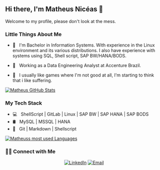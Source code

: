 <!--
**mniceas/mniceas** is a ✨ _special_ ✨ repository because its `README.md` (this file) appears on your GitHub profile.

Here are some ideas to get you started:

- 🔭 I’m currently working on ...
- 🌱 I’m currently learning ...
- 👯 I’m looking to collaborate on ...
- 🤔 I’m looking for help with ...
- 💬 Ask me about ...
- 📫 How to reach me: ...
- 😄 Pronouns: ...
- ⚡ Fun fact: ...
-->

## Hi there, I'm Matheus Nicéas 👋

Welcome to my profile, please don't look at the mess.

### Little Things About Me

- 🌱 &nbsp; I'm Bachelor in Information Systems. With experience in the Linux environment and its various distributions. I also have experience with systems using SQL, Shell script, SAP BW/HANA/BODS.

- 💼 &nbsp; Working as a Data Engineering Analyst at Accenture Brazil.

- 🤔 &nbsp; I usually like games where I'm not good at all, I'm starting to think that i like suffering.


[![Matheus GitHub Stats](https://github-readme-stats.vercel.app/api?username=mniceas&show_icons=true)](https://github.com/mniceas)

### My Tech Stack

- 💻 &nbsp; ShellScript | GitLab | Linux | SAP BW | SAP HANA | SAP BODS
- 🛢 &nbsp; MySQL | MSSQL | HANA 
- 🔧 &nbsp; Git | Markdown | Shellscript

[![Matheuss most used Languages](https://github-readme-stats.anuraghazra1.vercel.app/api/top-langs/?username=mniceas)](https://github.com/mniceas)

### 🤝🏻 Connect with Me

<p align="center">
<a href="https://www.linkedin.com/in/matheusniceas/"><img alt="LinkedIn" src="https://img.shields.io/badge/LinkedIn-Matheus Nicéas-blue?style=flat-square&logo=linkedin"></a>
<a href="mailto:matheusniceas@hotmail.com"><img alt="Email" src="https://img.shields.io/badge/Email-matheusniceas@hotmail.com-blue?style=flat-square&logo=gmail"></a>
</p>

